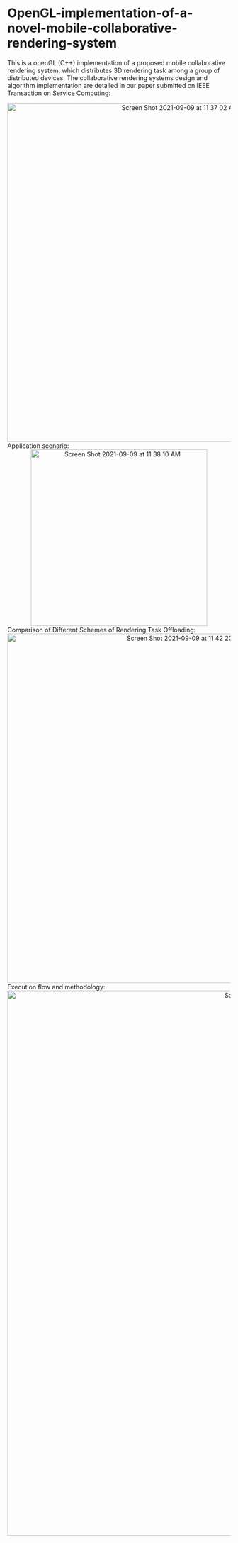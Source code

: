 # OpenGL-implementation-of-a-novel-mobile-collaborative-rendering-system

This is a openGL (C++) implementation of a proposed mobile collaborative rendering system, which distributes 3D rendering task among a group of distributed devices. The collaborative rendering systems design and algorithm implementation are detailed in our paper submitted on IEEE Transaction on Service Computing:

<div align=center><img width="764" alt="Screen Shot 2021-09-09 at 11 37 02 AM" src="https://user-images.githubusercontent.com/37515653/132717215-fb20d461-abd9-472e-9126-a1f8e6b6f74c.png">

  
<div align=left> Application scenario:
  
<div align=center><img width="398" alt="Screen Shot 2021-09-09 at 11 38 10 AM" src="https://user-images.githubusercontent.com/37515653/132717434-a17594fb-cb46-4143-beca-c4a39dc6fb6f.png">



<div align=left>Comparison of Different Schemes of Rendering Task Offloading:
  
<div align=center><img width="788" alt="Screen Shot 2021-09-09 at 11 42 20 AM" src="https://user-images.githubusercontent.com/37515653/132718187-c28cb3a3-ba46-448a-a2f6-670fcba461d3.png">

<div align=left>Execution flow and methodology:
  
<div align=center><img width="1229" alt="Screen Shot 2021-09-09 at 11 45 25 AM" src="https://user-images.githubusercontent.com/37515653/132718760-6b4133a0-340b-4922-a581-d4959b646def.png">
